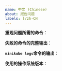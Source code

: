 ```yaml
---
name: 中文 (Chinese)
about: 报告问题
labels: l/zh-CN
---
```

<!-- 请在报告问题时使用此模板，并提供尽可能详细的信息。否则可能导致响应延迟。谢谢！-->

**重现问题所需的命令**：

**失败的命令的完整输出**：

**`minikube logs`命令的输出**：

**使用的操作系统版本**：
